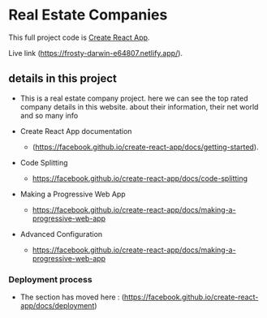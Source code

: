 # Real Estate Companies

This full project code is [Create React App](https://github.com/ProgrammingHeroWC4/the-superhero-direction-zakarea12345).

Live link (https://frosty-darwin-e64807.netlify.app/).

## details in this project

- This is a real estate company project. here we can see the top rated company details in this website. about their information, their net world and so many info

- Create React App documentation
  - (https://facebook.github.io/create-react-app/docs/getting-started).

- Code Splitting
  - https://facebook.github.io/create-react-app/docs/code-splitting

- Making a Progressive Web App
  - https://facebook.github.io/create-react-app/docs/making-a-progressive-web-app
  
- Advanced Configuration
  - https://facebook.github.io/create-react-app/docs/making-a-progressive-web-app

### Deployment process

- The section has moved here : (https://facebook.github.io/create-react-app/docs/deployment)


